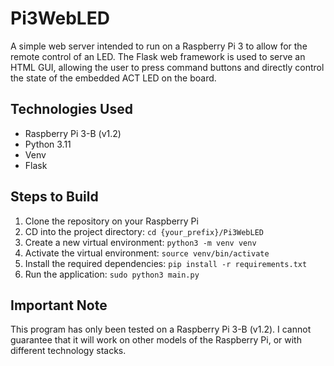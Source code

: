 # Pi3WebLED
A simple web server intended to run on a Raspberry Pi 3 to allow for the remote control of an LED. The Flask web framework is used to serve an HTML GUI,  allowing the user to press command buttons and directly control the state of the embedded ACT LED on the board.

## Technologies Used
* Raspberry Pi 3-B (v1.2)
* Python 3.11
* Venv
* Flask

## Steps to Build
1. Clone the repository on your Raspberry Pi
2. CD into the project directory: `cd {your_prefix}/Pi3WebLED`
3. Create a new virtual environment: `python3 -m venv venv`
4. Activate the virtual environment: `source venv/bin/activate`
5. Install the required dependencies: `pip install -r requirements.txt`
6. Run the application: `sudo python3 main.py`

## Important Note
This program has only been tested on a Raspberry Pi 3-B (v1.2). I cannot guarantee that it will work on other models of the Raspberry Pi, or with different technology stacks.